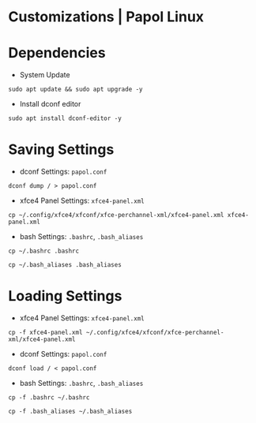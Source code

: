 # Customizations | Papol Linux

# Dependencies

- System Update

```
sudo apt update && sudo apt upgrade -y
```

- Install dconf editor

```
sudo apt install dconf-editor -y
```

# Saving Settings

- dconf Settings: `papol.conf`

```
dconf dump / > papol.conf
```

- xfce4 Panel Settings: `xfce4-panel.xml`

```
cp ~/.config/xfce4/xfconf/xfce-perchannel-xml/xfce4-panel.xml xfce4-panel.xml
```

- bash Settings: `.bashrc`, `.bash_aliases`

```
cp ~/.bashrc .bashrc
```

```
cp ~/.bash_aliases .bash_aliases
```

# Loading Settings

- xfce4 Panel Settings: `xfce4-panel.xml`

```
cp -f xfce4-panel.xml ~/.config/xfce4/xfconf/xfce-perchannel-xml/xfce4-panel.xml
```

- dconf Settings: `papol.conf`

```
dconf load / < papol.conf
```

- bash Settings: `.bashrc`, `.bash_aliases`

```
cp -f .bashrc ~/.bashrc
```

```
cp -f .bash_aliases ~/.bash_aliases
```

